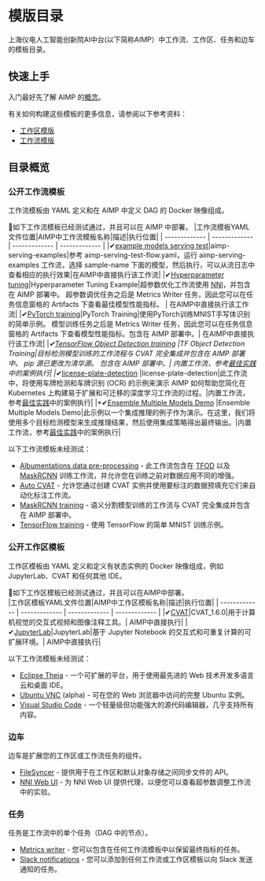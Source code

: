 # 模版目录
上海仪电人工智能创新院AI中台(以下简称AIMP）中工作流、工作区、任务和边车的模板目录。

## 快速上手
入门最好先了解 AIMP 的[概念](https://docs.dev.aimpcloud.cn)。

有关如何构建这些模板的更多信息，请参阅以下参考资料：

- [工作区模版](https://docs.dev.aimpcloud.cn/docs/reference/workspaces/templates)
- [工作流模版](https://docs.dev.aimpcloud.cn/docs/reference/workflows/templates)

## 目录概览

### 公开工作流模板
工作流模板由 YAML 定义和在 AIMP 中定义 DAG 的 Docker 映像组成。

📍如下工作流模板已经测试通过，并且可以在 AIMP 中部署。 
|工作流模板YAML文件位置|AIMP中工作流模板名称|描述|执行位置|
| ------------- | ------------- | ------------- | ------------- |
|✔[example models serving test](https://github.com/chuangxinyuan/aimp-examples/tree/master/aimp-serving)|aimp-serving-examples|参考 aimp-serving-test-flow.yaml，运行 aimp-serving-examples 工作流，选择 sample-name 下面的模型，然后执行，可以从流日志中查看相应的执行效果|在AIMP中直接执行该工作流|
|✔[Hyperparameter tuning](https://github.com/chuangxinyuan/templates/blob/master/workflows/hyperparameter-tuning)|Hyperparameter Tuning Example|超参数优化工作流使用 [NNI](https://github.com/microsoft/nni)，并包含在 AIMP 部署中。 超参数调优任务之后是 Metrics Writer 任务，因此您可以在任务信息窗格的 Artifacts 下查看最佳模型性能指标。 | 在AIMP中直接执行该工作流|
|✔[PyTorch training](https://github.com/chuangxinyuan/templates/blob/master/workflows/pytorch-mnist-training)|PyTorch Training|使用PyTorch训练MNIST手写体识别的简单示例。 模型训练任务之后是 Metrics Writer 任务，因此您可以在任务信息窗格的 Artifacts 下查看模型性能指标。包含在 AIMP 部署中。| 在AIMP中直接执行该工作流|
|*✔[TensorFlow Object Detection training](https://github.com/chuangxinyuan/templates/blob/master/workflows/tf-object-detection-training) |TF Object Detection Training|目标检测模型训练的工作流程与 CVAT 完全集成并包含在 AIMP 部署中。 pip 源已更改为清华源。 包含在 AIMP 部署中。| 内置工作流，参考[最佳实践](https://docs.dev.aimpcloud.cn/docs/bestsample/overview)中的案例执行|
|*✔[license-plate-detection](https://github.com/chuangxinyuan/LicensePlateOcr) |license-plate-detection|此工作流中，将使用车牌检测和车牌识别 (OCR) 的示例来演示 AIMP 如何帮助您简化在 Kubernetes 上构建易于扩展和可迁移的深度学习工作流的过程。|内置工作流，参考[最佳实践](https://docs.dev.aimpcloud.cn/docs/bestsample/overview)中的案例执行|
|*✔[Ensemble Multiple Models Demo](https://github.com/chuangxinyuan/ensembleObjectDetection) |Ensemble Multiple Models Demo|此示例以一个集成推理的例子作为演示。在这里，我们将使用多个目标检测模型来生成推理结果，然后使用集成策略得出最终输出。|内置工作流，参考[最佳实践](https://docs.dev.aimpcloud.cn/docs/bestsample/overview)中的案例执行|

以下工作流模板未经测试：
- [Albumentations data pre-processing](https://github.com/chuangxinyuan/templates/blob/master/workflows/albumentations-preprocessing) - 此工作流包含在 [TFOD](https://github.com/chuangxinyuan/templates/tree/release-v0.18.0/workflows/tf-object-detection-training) 以及 [MaskRCNN](https://github.com/chuangxinyuan/templates/tree/release-v0.18.0/workflows/maskrcnn-training) 训练工作流，并允许您在训练之前对数据应用不同的增强。
- [Auto CVAT](https://github.com/chuangxinyuan/templates/blob/master/workflows/auto-cvat) - 允许您通过创建 CVAT 实例并使用要标注的数据预填充它们来自动化标注工作流。
- [MaskRCNN training](https://github.com/chuangxinyuan/templates/blob/master/workflows/maskrcnn-training) - 语义分割模型训练的工作流与 CVAT 完全集成并包含在 AIMP 部署中。
- [TensorFlow training](https://github.com/chuangxinyuan/templates/blob/master/workflows/tensorflow-mnist-training) - 使用 TensorFlow 的简单 MNIST 训练示例。

### 公开工作区模板
工作区模板由 YAML 定义和定义有状态实例的 Docker 映像组成，例如 JupyterLab、CVAT 和任何其他 IDE。

📍如下工作区模板已经测试通过，并且可以在AIMP中部署。  
|工作区模板YAML文件位置|AIMP中工作区模板名称|描述|执行位置|
| ------------- | ------------- | ------------- | ------------- |
|✔[CVAT](https://github.com/chuangxinyuan/templates/blob/master/workspaces/cvat)|CVAT_1.6.0|用于计算机视觉的交互式视频和图像注释工具。| AIMP中直接执行|
|✔[JupyterLab](https://github.com/chuangxinyuan/templates/blob/master/workspaces/jupyterlab)|JupyterLab|基于 Jupyter Notebook 的交互式和可重复计算的可扩展环境。| AIMP中直接执行|

以下工作流模板未经测试：
- [Eclipse Theia](https://github.com/chuangxinyuan/templates/blob/master/workspaces/theia) - 一个可扩展的平台，用于使用最先进的 Web 技术开发多语言云和桌面 IDE。
- [Ubuntu VNC](https://github.com/chuangxinyuan/templates/blob/master/workspaces/vnc) (alpha) - 可在您的 Web 浏览器中访问的完整 Ubuntu 实例。
- [Visual Studio Code](https://github.com/chuangxinyuan/templates/blob/master/workspaces/vscode) - 一个轻量级但功能强大的源代码编辑器，几乎支持所有内容。

### 边车
边车是扩展您的工作区或工作流任务的组件。

- [FileSyncer](https://github.com/chuangxinyuan/templates/blob/master/sidecars/filesyncer) - 提供用于在工作区和默认对象存储之间同步文件的 API。
- [NNI Web UI](https://github.com/chuangxinyuan/templates/blob/master/sidecars/nni-web-ui) - 为 NNI Web UI 提供代理，以便您可以查看超参数调整工作流中的实验。

### 任务
任务是工作流中的单个任务（DAG 中的节点）。

- [Metrics writer](https://github.com/chuangxinyuan/templates/blob/master/tasks/metrics-writer) - 您可以包含在任何工作流模板中以保留最终指标的任务。
- [Slack notifications](https://github.com/chuangxinyuan/templates/blob/master/tasks/slack-notify) - 您可以添加到任何工作流或工作区模板以向 Slack 发送通知的任务。

